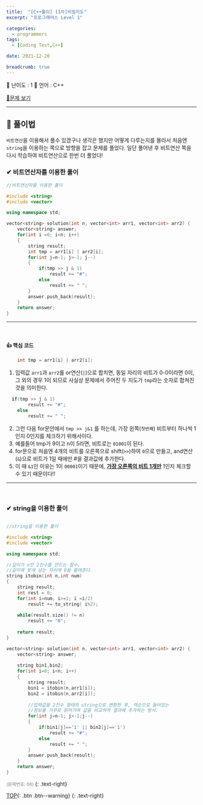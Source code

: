 ```yaml
---
title:  "[C++풀이] [1차]비밀지도"
excerpt: "프로그래머스 Level 1"

categories:
  - programmers
tags:
  - [Coding Test,C++]

date: 2021-12-20

breadcrumb: true
---
```


<div class="notice--warning" markdown=1>
 <span>📄 난이도 : 1      </span> 
 <span>📄 언어 : C++  </span> 

 </div>
 


 [📂문제 보기](https://programmers.co.kr/learn/courses/30/lessons/17681?language=cpp) 

***
##  🔶 풀이법

`비트연산`을 이용해서 풀수 있겠구나 생각은 했지만 어떻게 다루는지를 몰라서 처음엔 `string`을 이용하는 쪽으로 방향을 잡고 문제를 풀었다. 일단 풀어낸 후 비트연산 쪽을 다시 학습하여 비트연산으로 한번 더 풀었다! 

### ✔ 비트연산자를 이용한 풀이

```c++
//비트연산자를 이용한 풀이

#include <string>
#include <vector>

using namespace std;

vector<string> solution(int n, vector<int> arr1, vector<int> arr2) {
    vector<string> answer;
    for(int i =0; i<n; i++)
    {
        string result;
        int tmp = arr1[i] | arr2[i];
        for(int j=n-1; j>-1; j--)
        {
            if(tmp >> j & 1)
                result += "#";
            else 
                result += " ";
        }   
        answer.push_back(result);
    }
    return answer;
}
```
--- 
<br>

#### 👍 핵심 코드 

```c++
    int tmp = arr1[i] | arr2[i];
```
1.  입력값 `arr1`과 `arr2`를 or연산(`|`)으로 합치면, 동일 자리의 비트가 0-0이라면 0이, 그 외의 경우 1이 되므로 사실상 문제에서 주어진 두 지도가 `tmp`라는 숫자로 합쳐진 것을 의미한다.

```c++
  if(tmp >> j & 1)
        result += "#";
    else 
        result += " ";
```
2. 그런 다음 for문안에서 `tmp >> j&1` 를 하는데, 가장 왼쪽(`첫번째`) 비트부터 하나씩 1인지 0인지를 체크하기 위해서이다.
3. 예를들어 tmp가 9이고 n이 5라면, 비트로는 `01001`이 된다. 
4. for문으로 처음엔 4개의 비트를 오른쪽으로 shift(`>>`)하여 `0`으로 만들고, and연산(`&`)으로 비트가 1일 때에만 #을 결과값에 추가한다.
5. 이 때  `&1`인 이유는 1이 `00001`이기 때문에, **<u>가장 오른쪽의 비트 1개만</u>** 1인지 체크할 수 있기 때문이다!!


--- 
<br>

### ✔ string을 이용한 풀이

```c++

//string을 이용한 풀이

#include <string>
#include <vector>

using namespace std;

//길이가 n인 2진수를 만드는 함수.
//길이에 맞게 남는 자리에 0을 붙여준다.
string itobin(int n,int num)
{
    string result;
    int rest = 0;
    for(int i=num; i>=1; i =i/2)
        result += to_string( i%2);
    
    while(result.size() != n)
        result += "0";
    
    return result;
}

vector<string> solution(int n, vector<int> arr1, vector<int> arr2) {
    vector<string> answer;
    
    string bin1,bin2;
    for(int i=0; i<n; i++)
    {
        string result;
        bin1 = itobin(n,arr1[i]);
        bin2 = itobin(n,arr2[i]);
        
        //입력값을 2진수 형태의 string으로 변환한 후, 역순으로 들어있는
        //정보를 거꾸로 읽어가며 값을 비교하여 결과에 추가하는 방식.
        for(int j=n-1; j>-1;j--)
        {
            if(bin1[j]=='1' || bin2[j]=='1')
                result += "#";
            else 
                result += " ";
        }
        answer.push_back(result);
    }
    return answer;
}
```


  <small style ="color:gray;">(문제번호: 06) </small> 
 {: .text-right}

[TOP](#){: .btn .btn--warning} 
{: .text-right}